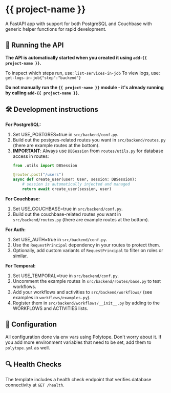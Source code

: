 # {{ project-name }}

A FastAPI app with support for both PostgreSQL and Couchbase with generic helper functions for rapid development.

## 🚀 Running the API

**The API is automatically started when you created it using `add-{{ project-name }}`.**

To inspect which steps run, use: `list-services-in-job`
To view logs, use: `get-logs-in-job{"step":"backend"}`

**Do not manually run the `{{ project-name }}` module - it's already running by calling `add-{{ project-name }}`.**

## 🛠️ Development instructions

**For PostgreSQL:**
1. Set USE_POSTGRES=true in `src/backend/conf.py`.
2. Build out the postgres-related routes you want in `src/backend/routes.py` (there are example routes at the bottom).
3. **IMPORTANT**: Always use `DBSession` from `routes/utils.py` for database access in routes:
   ```python
   from .utils import DBSession

   @router.post("/users")
   async def create_user(user: User, session: DBSession):
       # session is automatically injected and managed
       return await create_user(session, user)
   ```

**For Couchbase:**
1. Set USE_COUCHBASE=true in `src/backend/conf.py`.
2. Build out the couchbase-related routes you want in `src/backend/routes.py` (there are example routes at the bottom).

**For Auth:**
1. Set USE_AUTH=true in `src/backend/conf.py`.
2. Use the `RequestPrincipal` dependency in your routes to protect them.
3. Optionally, add custom variants of `RequestPrincipal` to filter on roles or similar.

**For Temporal:**
1. Set USE_TEMPORAL=true in `src/backend/conf.py`.
2. Uncomment the example routes in `src/backend/routes/base.py` to test workflows.
3. Add your workflows and activities to `src/backend/workflows/` (see examples in `workflows/examples.py`).
4. Register them in `src/backend/workflows/__init__.py` by adding to the WORKFLOWS and ACTIVITIES lists.

## 🔧 Configuration

All configuration done via env vars using Polytope. Don't worry about it. If you add more environment variables that need to be set, add them to `polytope.yml` as well.

## 🔍 Health Checks

The template includes a health check endpoint that verifies database connectivity at `GET /health`.
